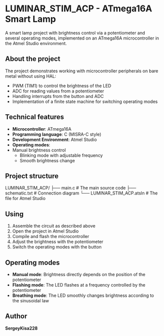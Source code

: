 # LUMINAR_STIM_ACP - ATmega16A Smart Lamp

A smart lamp project with brightness control via a potentiometer and several operating modes, implemented on an ATmega16A microcontroller in the Atmel Studio environment.

## About the project

The project demonstrates working with microcontroller peripherals on bare metal without using HAL:
- PWM (TIM1) to control the brightness of the LED
- ADC for reading values from a potentiometer
- Handling interrupts from the button and ADC
- Implementation of a finite state machine for switching operating modes

## Technical features

- **Microcontroller**: ATmega16A
- **Programming language**: C (MISRA-C style)
- **Development Environment**: Atmel Studio
- **Operating modes**:
- Manual brightness control
  - Blinking mode with adjustable frequency
  - Smooth brightness change
 
## Project structure
LUMINAR_STIM_ACP/
├── main.c # The main source code
├── schematic.txt # Сonnection diagram
└── LUMINAR_STIM_ACP.atsln # The file for Atmel Studio

## Using

1. Assemble the circuit as described above
2. Open the project in Atmel Studio
3. Compile and flash the microcontroller
4. Adjust the brightness with the potentiometer
5. Switch the operating modes with the button

## Operating modes

- **Manual mode**: Brightness directly depends on the position of the potentiometer
- **Flashing mode**: The LED flashes at a frequency controlled by the potentiometer
- **Breathing mode**: The LED smoothly changes brightness according to the sinusoidal law

## Author

**SergeyKisa228** 
